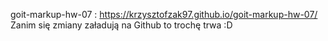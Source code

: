 goit-markup-hw-07 : https://krzysztofzak97.github.io/goit-markup-hw-07/
Zanim się zmiany załadują na Github to trochę trwa :D

